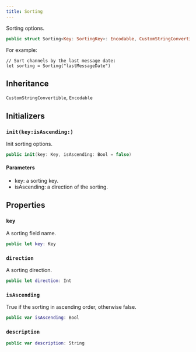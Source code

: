 ```yaml
---
title: Sorting
---
```


Sorting options.

``` swift
public struct Sorting<Key: SortingKey>: Encodable, CustomStringConvertible 
```

For example:

``` 
// Sort channels by the last message date:
let sorting = Sorting("lastMessageDate")
```

## Inheritance

`CustomStringConvertible`, `Encodable`

## Initializers

### `init(key:isAscending:)`

Init sorting options.

``` swift
public init(key: Key, isAscending: Bool = false) 
```

#### Parameters

  - key: a sorting key.
  - isAscending: a direction of the sorting.

## Properties

### `key`

A sorting field name.

``` swift
public let key: Key
```

### `direction`

A sorting direction.

``` swift
public let direction: Int
```

### `isAscending`

True if the sorting in ascending order, otherwise false.

``` swift
public var isAscending: Bool 
```

### `description`

``` swift
public var description: String 
```
